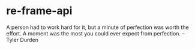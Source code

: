 # re-frame-api
A person had to work hard for it, but a minute of perfection was worth the effort. A moment was the most you could ever expect from perfection. – Tyler Durden
